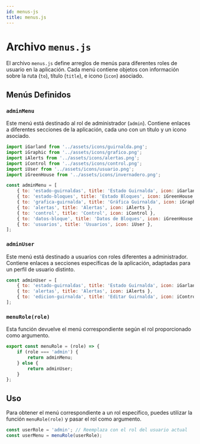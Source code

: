 ```yaml
---
id: menus-js
title: menus.js
---
```


# Archivo `menus.js`

El archivo `menus.js` define arreglos de menús para diferentes roles de usuario en la aplicación. Cada menú contiene objetos con información sobre la ruta (`to`), título (`title`), e icono (`icon`) asociado.

## Menús Definidos

### `adminMenu`

Este menú está destinado al rol de administrador (`admin`). Contiene enlaces a diferentes secciones de la aplicación, cada uno con un título y un icono asociado.

```javascript
import iGarland from '../assets/icons/guirnalda.png';
import iGraphic from '../assets/icons/grafico.png';
import iAlerts from '../assets/icons/alertas.png';
import iControl from '../assets/icons/control.png';
import iUser from '../assets/icons/usuario.png';
import iGreenHouse from '../assets/icons/invernadero.png';

const adminMenu = [
    { to: 'estado-guirnaldas', title: 'Estado Guirnalda', icon: iGarland },
    { to: 'estado-bloques', title: 'Estado Bloques', icon: iGreenHouse },
    { to: 'grafica-guirnalda', title: 'Gráfica Guirnalda', icon: iGraphic },
    { to: 'alertas', title: 'Alertas', icon: iAlerts },
    { to: 'control', title: 'Control', icon: iControl },
    { to: 'datos-bloque', title: 'Datos de Bloques', icon: iGreenHouse },
    { to: 'usuarios', title: 'Usuarios', icon: iUser },
];
```

### `adminUser`

Este menú está destinado a usuarios con roles diferentes a administrador. Contiene enlaces a secciones específicas de la aplicación, adaptadas para un perfil de usuario distinto.

```javascript
const adminUser = [
    { to: 'estado-guirnaldas', title: 'Estado Guirnalda', icon: iGarland },
    { to: 'alertas', title: 'Alertas', icon: iAlerts },
    { to: 'edicion-guirnalda', title: 'Editar Guirnalda', icon: iControl },
];
```

### `menuRole(role)`

Esta función devuelve el menú correspondiente según el rol proporcionado como argumento.

```javascript
export const menuRole = (role) => {
    if (role === 'admin') {
        return adminMenu;
    } else {
        return adminUser;
    }
};
```

## Uso

Para obtener el menú correspondiente a un rol específico, puedes utilizar la función `menuRole(role)` y pasar el rol como argumento.

```javascript
const userRole = 'admin'; // Reemplaza con el rol del usuario actual
const userMenu = menuRole(userRole);
```

